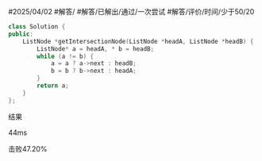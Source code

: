 #2025/04/02 #解答/ #解答/已解出/通过/一次尝试  #解答/评价/时间/少于50/20 

``` cpp
class Solution {
public:
    ListNode *getIntersectionNode(ListNode *headA, ListNode *headB) {
        ListNode* a = headA, * b = headB;
        while (a != b) {
	        a = a ? a->next : headB;
	        b = b ? b->next : headA;
        }
        return a;
    }
};
```

结果

44ms

击败47.20%